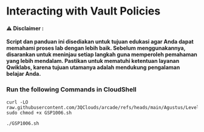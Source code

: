 #  Interacting with Vault Policies


#### ⚠️ Disclaimer :
**Script dan panduan ini disediakan untuk tujuan edukasi agar Anda dapat memahami proses lab dengan lebih baik. Sebelum menggunakannya, disarankan untuk meninjau setiap langkah guna memperoleh pemahaman yang lebih mendalam. Pastikan untuk mematuhi ketentuan layanan Qwiklabs, karena tujuan utamanya adalah mendukung pengalaman belajar Anda.**

### Run the following Commands in CloudShell 

```
curl -LO raw.githubusercontent.com/3QClouds/arcade/refs/heads/main/Agustus/Level%201/Managing%20Vault%20Tokens/GSP1006.sh
sudo chmod +x GSP1006.sh

./GSP1006.sh
```